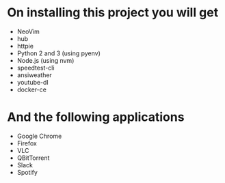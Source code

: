 # On installing this project you will get

- NeoVim
- hub
- httpie
- Python 2 and 3 (using pyenv)
- Node.js (using nvm)
- speedtest-cli
- ansiweather
- youtube-dl
- docker-ce


# And the following applications

- Google Chrome
- Firefox
- VLC
- QBitTorrent
- Slack
- Spotify
